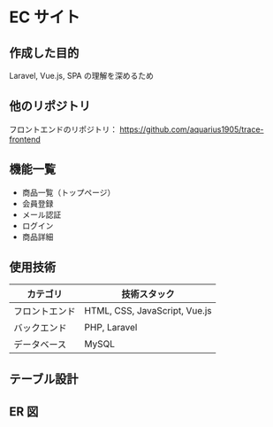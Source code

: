 # EC サイト

## 作成した目的

Laravel, Vue.js, SPA の理解を深めるため

## 他のリポジトリ

フロントエンドのリポジトリ：
https://github.com/aquarius1905/trace-frontend

## 機能一覧

-   商品一覧（トップページ）
-   会員登録
-   メール認証
-   ログイン
-   商品詳細

## 使用技術

| カテゴリ       | 技術スタック                  |
| -------------- | ----------------------------- |
| フロントエンド | HTML, CSS, JavaScript, Vue.js |
| バックエンド   | PHP, Laravel                  |
| データベース   | MySQL                         |

## テーブル設計

## ER 図
